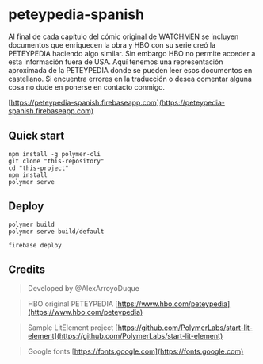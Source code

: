# peteypedia-spanish

Al final de cada capítulo del cómic original de WATCHMEN se incluyen documentos que enriquecen la obra y HBO con su serie creó la PETEYPEDIA haciendo algo similar. Sin embargo HBO no permite acceder a esta información fuera de USA. Aquí tenemos una representación aproximada de la PETEYPEDIA donde se pueden leer esos documentos en castellano. Si encuentra errores en la traducción o desea comentar alguna cosa no dude en ponerse en contacto conmigo.

[https://peteypedia-spanish.firebaseapp.com](https://peteypedia-spanish.firebaseapp.com)

## Quick start

```
npm install -g polymer-cli
git clone "this-repository"
cd "this-project"
npm install
polymer serve
```

## Deploy

```
polymer build
polymer serve build/default
```

```
firebase deploy
```


## Credits
> Developed by @AlexArroyoDuque

> HBO original PETEYPEDIA [https://www.hbo.com/peteypedia](https://www.hbo.com/peteypedia)

> Sample LitElement project [https://github.com/PolymerLabs/start-lit-element](https://github.com/PolymerLabs/start-lit-element)

> Google fonts [https://fonts.google.com](https://fonts.google.com)

